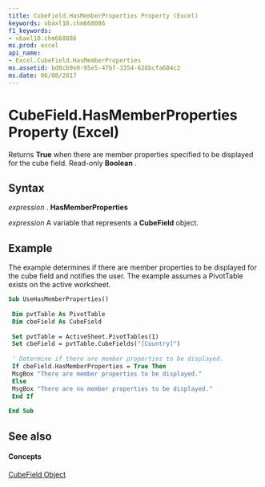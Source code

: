 ```yaml
---
title: CubeField.HasMemberProperties Property (Excel)
keywords: vbaxl10.chm668086
f1_keywords:
- vbaxl10.chm668086
ms.prod: excel
api_name:
- Excel.CubeField.HasMemberProperties
ms.assetid: bd0cb9e0-95e5-47bf-3354-628bcfa604c2
ms.date: 06/08/2017
---
```



# CubeField.HasMemberProperties Property (Excel)

Returns **True** when there are member properties specified to be displayed for the cube field. Read-only **Boolean** .


## Syntax

 _expression_ . **HasMemberProperties**

 _expression_ A variable that represents a **CubeField** object.


## Example

The example determines if there are member properties to be displayed for the cube field and notifies the user. The example assumes a PivotTable exists on the active worksheet.


```vb
Sub UseHasMemberProperties() 
 
 Dim pvtTable As PivotTable 
 Dim cbeField As CubeField 
 
 Set pvtTable = ActiveSheet.PivotTables(1) 
 Set cbeField = pvtTable.CubeFields("[Country]") 
 
 ' Determine if there are member properties to be displayed. 
 If cbeField.HasMemberProperties = True Then 
 MsgBox "There are member properties to be displayed." 
 Else 
 MsgBox "There are no member properties to be displayed." 
 End If 
 
End Sub
```


## See also


#### Concepts


[CubeField Object](cubefield-object-excel.md)

